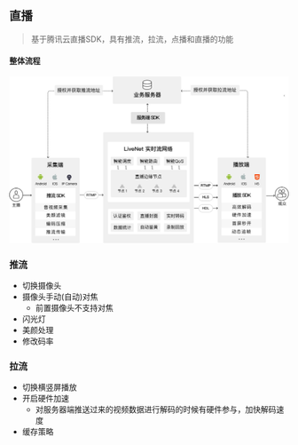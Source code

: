 ## 直播
> 基于腾讯云直播SDK，具有推流，拉流，点播和直播的功能

#### 整体流程

<img src="/img/1.jpg">

### 推流
* 切换摄像头
* 摄像头手动(自动)对焦
    *  前置摄像头不支持对焦
* 闪光灯
* 美颜处理
* 修改码率

### 拉流
* 切换横竖屏播放
* 开启硬件加速
    * 对服务器端推送过来的视频数据进行解码的时候有硬件参与，加快解码速度
* 缓存策略
